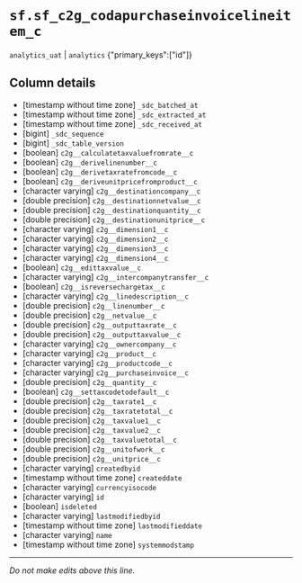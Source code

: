 # `sf.sf_c2g_codapurchaseinvoicelineitem_c`
`analytics_uat` | `analytics`
{"primary_keys":["id"]}

## Column details
* [timestamp without time zone] `_sdc_batched_at`
* [timestamp without time zone] `_sdc_extracted_at`
* [timestamp without time zone] `_sdc_received_at`
* [bigint]    `_sdc_sequence`
* [bigint]    `_sdc_table_version`
* [boolean]   `c2g__calculatetaxvaluefromrate__c`
* [boolean]   `c2g__derivelinenumber__c`
* [boolean]   `c2g__derivetaxratefromcode__c`
* [boolean]   `c2g__deriveunitpricefromproduct__c`
* [character varying] `c2g__destinationcompany__c`
* [double precision] `c2g__destinationnetvalue__c`
* [double precision] `c2g__destinationquantity__c`
* [double precision] `c2g__destinationunitprice__c`
* [character varying] `c2g__dimension1__c`
* [character varying] `c2g__dimension2__c`
* [character varying] `c2g__dimension3__c`
* [character varying] `c2g__dimension4__c`
* [boolean]   `c2g__edittaxvalue__c`
* [character varying] `c2g__intercompanytransfer__c`
* [boolean]   `c2g__isreversechargetax__c`
* [character varying] `c2g__linedescription__c`
* [double precision] `c2g__linenumber__c`
* [double precision] `c2g__netvalue__c`
* [double precision] `c2g__outputtaxrate__c`
* [double precision] `c2g__outputtaxvalue__c`
* [character varying] `c2g__ownercompany__c`
* [character varying] `c2g__product__c`
* [character varying] `c2g__productcode__c`
* [character varying] `c2g__purchaseinvoice__c`
* [double precision] `c2g__quantity__c`
* [boolean]   `c2g__settaxcodetodefault__c`
* [double precision] `c2g__taxrate1__c`
* [double precision] `c2g__taxratetotal__c`
* [double precision] `c2g__taxvalue1__c`
* [double precision] `c2g__taxvalue2__c`
* [double precision] `c2g__taxvaluetotal__c`
* [double precision] `c2g__unitofwork__c`
* [double precision] `c2g__unitprice__c`
* [character varying] `createdbyid`
* [timestamp without time zone] `createddate`
* [character varying] `currencyisocode`
* [character varying] `id`
* [boolean]   `isdeleted`
* [character varying] `lastmodifiedbyid`
* [timestamp without time zone] `lastmodifieddate`
* [character varying] `name`
* [timestamp without time zone] `systemmodstamp`

-------------------------------------------------------------------------------
*Do not make edits above this line.*
